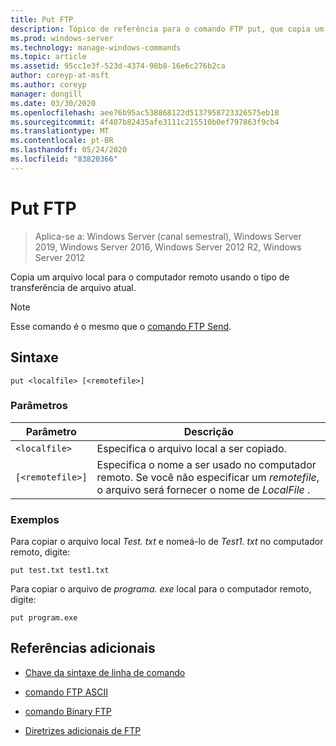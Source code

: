 ```yaml
---
title: Put FTP
description: Tópico de referência para o comando FTP put, que copia um arquivo local para o computador remoto usando o tipo de transferência de arquivo atual.
ms.prod: windows-server
ms.technology: manage-windows-commands
ms.topic: article
ms.assetid: 95cc1e3f-523d-4374-98b8-16e6c276b2ca
author: coreyp-at-msft
ms.author: coreyp
manager: dongill
ms.date: 03/30/2020
ms.openlocfilehash: aee76b95ac538868122d5137958723326575eb18
ms.sourcegitcommit: 4f407b82435afe3111c215510b0ef797863f9cb4
ms.translationtype: MT
ms.contentlocale: pt-BR
ms.lasthandoff: 05/24/2020
ms.locfileid: "83820366"
---
```

# <a name="ftp-put"></a>Put FTP

> Aplica-se a: Windows Server (canal semestral), Windows Server 2019, Windows Server 2016, Windows Server 2012 R2, Windows Server 2012

Copia um arquivo local para o computador remoto usando o tipo de transferência de arquivo atual.

> [!NOTE]
> Esse comando é o mesmo que o [comando FTP Send](ftp-send_1.md).

## <a name="syntax"></a>Sintaxe

```
put <localfile> [<remotefile>]
```

### <a name="parameters"></a>Parâmetros

| Parâmetro | Descrição |
| --------- | ----------- |
| `<localfile>` | Especifica o arquivo local a ser copiado. |
| `[<remotefile>]` | Especifica o nome a ser usado no computador remoto. Se você não especificar um *remotefile*, o arquivo será fornecer o nome de *LocalFile* .|

### <a name="examples"></a>Exemplos

Para copiar o arquivo local *Test. txt* e nomeá-lo de *Test1. txt* no computador remoto, digite:

```
put test.txt test1.txt
```

Para copiar o arquivo de *programa. exe* local para o computador remoto, digite:

```
put program.exe
```

## <a name="additional-references"></a>Referências adicionais

- [Chave da sintaxe de linha de comando](command-line-syntax-key.md)

- [comando FTP ASCII](ftp-ascii.md)

- [comando Binary FTP](ftp-binary.md)

- [Diretrizes adicionais de FTP](https://docs.microsoft.com/previous-versions/orphan-topics/ws.10/cc756013(v=ws.10))
